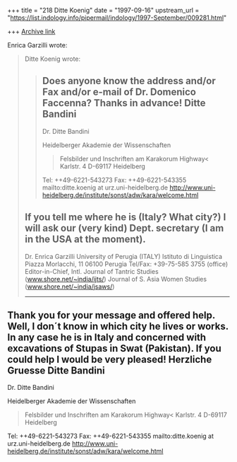 +++
title = "218 Ditte Koenig"
date = "1997-09-16"
upstream_url = "https://list.indology.info/pipermail/indology/1997-September/009281.html"

+++
[Archive link](https://list.indology.info/pipermail/indology/1997-September/009281.html)

Enrica Garzilli wrote:
> 
> Ditte Koenig wrote:
> >
> > Does anyone know the address and/or Fax and/or e-mail of Dr. Domenico
> > Faccenna?
> > Thanks in advance! Ditte Bandini
> > --
> > Dr. Ditte Bandini
> >
> > Heidelberger Akademie der Wissenschaften
> > >Felsbilder und Inschriften am Karakorum Highway<
> > Karlstr. 4  D-69117 Heidelberg
> >
> > Tel: ++49-6221-543273    Fax: ++49-6221-543355
> > mailto:ditte.koenig at urz.uni-heidelberg.de
> > http://www.uni-heidelberg.de/institute/sonst/adw/kara/welcome.html
> 
> If you tell me where he is (Italy? What city?) I will ask our (very
> kind) Dept. secretary (I am in the USA at the moment).
> --
> Dr. Enrica Garzilli             University of Perugia (ITALY)
> Istituto di Linguistica                  Piazza Morlacchi, 11
> 06100 Perugia               Tel/Fax: +39-75-585 3755 (office)
> Editor-in-Chief,
> Intl. Journal of Tantric Studies  (www.shore.net/~india/ijts/)
> Journal of S. Asia Women Studies (www.shore.net/~india/jsaws/)
> **************************************************************

Thank you for your message and offered help. Well, I don´t know in which
city he lives or works. In any case he is in Italy and concerned with
excavations of Stupas in Swat (Pakistan). If you could help I would be
very pleased!
Herzliche Gruesse
Ditte Bandini
-- 
Dr. Ditte Bandini

Heidelberger Akademie der Wissenschaften
>Felsbilder und Inschriften am Karakorum Highway<
Karlstr. 4  D-69117 Heidelberg

Tel: ++49-6221-543273    Fax: ++49-6221-543355
mailto:ditte.koenig at urz.uni-heidelberg.de
http://www.uni-heidelberg.de/institute/sonst/adw/kara/welcome.html




